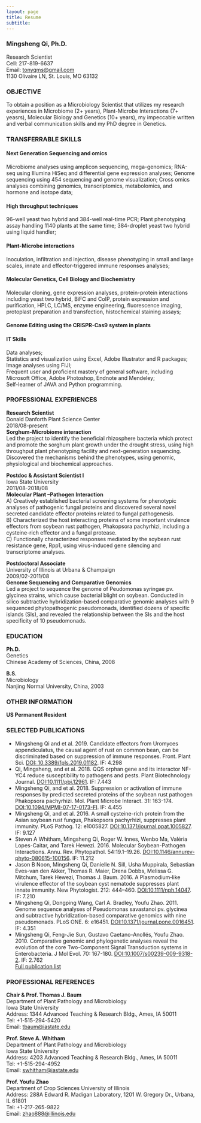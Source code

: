 ```yaml
---
layout: page
title: Resume
subtitle: 
---
```


### **Mingsheng Qi**, Ph.D.		
Research Scientist  
Cell: 217-819-6637  
Email: [tonyqms@gmail.com](mailto:tonyqms@gmail.com)    
1130 Olivaire LN, St. Louis, MO 63132  

### OBJECTIVE  
To obtain a position as a Microbiology Scientist that utilizes my research experiences in Microbiome (2+ years), Plant-Microbe Interactions (7+ yeasrs), Molecular Biology and Genetics (10+ years), my impeccable written and verbal communication skills and my PhD degree in Genetics.  

### TRANSFERRABLE SKILLS  
#### Next Generation Sequencing and omics  
Microbiome analyses using amplicon sequencing, mega-genomics; RNA-seq using Illumina HiSeq and differential gene expression analyses; Genome sequencing using 454 sequencing and genome visualization; Cross omics analyses combining genomics, transcriptomics, metabolomics, and hormone and isotope data;
 
#### High throughput techniques  
96-well yeast two hybrid and 384-well real-time PCR; Plant phenotyping assay handling 1140 plants at the same time; 384-droplet yeast two hybrid using liquid handler; 

#### Plant-Microbe interactions  
 Inoculation, infiltration and injection, disease phenotyping in small and large scales, innate and effector-triggered immune responses analyses;
 
#### Molecular Genetics, Cell Biology and Biochemistry  
Molecular cloning, gene expression analyses, protein-protein interactions including yeast two hybrid, BiFC and CoIP, protein expression and purification, HPLC, LC/MS, enzyme engineering, fluorescence imaging, protoplast preparation and transfection, histochemical staining assays;

#### Genome Editing using the CRISPR-Cas9 system in plants

#### IT Skills  
Data analyses;  
Statistics and visualization using Excel, Adobe Illustrator and R packages;  
Image analyses using FIJI;  
Frequent user and proficient mastery of general software, including Microsoft Office, Adobe Photoshop, Endnote and Mendeley;  
Self-learner of JAVA and Python programming.  

### PROFESSIONAL EXPERIENCES   
**Research Scientist**  
Donald Danforth Plant Science Center  
2018/08-present    
**Sorghum-Microbiome interaction**  
Led the project to identify the beneficial rhizosphere bacteria which protect and promote the sorghum plant growth under the drought stress, using high throughput plant phenotyping facility and next-generation sequencing. Discovered the mechanisms behind the phenotypes, using genomic, physiological and biochemical approaches.  

**Postdoc & Assistant Scientist I**  
Iowa State University  
2011/08-2018/08    
**Molecular Plant –Pathogen Interaction**   
A)	Creatively established bacterial screening systems for phenotypic analyses of pathogenic fungal proteins and discovered several novel secreted candidate effector proteins related to fungal pathogenesis.  
B)	Characterized the host interacting proteins of some important virulence effectors from soybean rust pathogen, Phakopsora pachyrhizi, including a cysteine-rich effector and a fungal protease.  
C)	Functionally characterized responses mediated by the soybean rust resistance gene, Rpp1, using virus-induced gene silencing and transcriptome analyses.  

**Postdoctoral Associate**  
University of Illinois at Urbana & Champaign  
2009/02-2011/08  
**Genome Sequencing and Comparative Genomics**   
Led a project to sequence the genome of Peudomonas syringae pv. glycinea strains, which cause bacterial blight on soybean. Conducted in silico subtractive hybridization-based comparative genomic analyses with 9 sequenced phytopathogenic pseudomonads, identified dozens of specific islands (SIs), and revealed the relationship between the SIs and the host specificity of 10 pseudomonads.  

### EDUCATION  
**Ph.D.**  
Genetics  
Chinese Academy of Sciences, China, 2008 

**B.S.**  
Microbiology  
Nanjing Normal University, China, 2003   

### OTHER INFORMATION  
**US Permanent Resident**  

### SELECTED PUBLICATIONS  
* Mingsheng Qi and et al. 2019. Candidate effectors from Uromyces appendiculatus, the causal agent of rust on common bean, can be discriminated based on suppression of immune responses. Front. Plant Sci. [DOI: 10.3389/fpls.2019.01182](https://www.frontiersin.org/articles/10.3389/fpls.2019.01182/full). IF: 4.298
* Qi, Mingsheng, and et al. 2018. QQS orphan gene and its interactor NF-YC4 reduce susceptibility to pathogens and pests. Plant Biotechnology Journal. [DOI:10.1111/pbi.12961](https://onlinelibrary.wiley.com/doi/full/10.1111/pbi.12961). IF: 7.443
* Mingsheng Qi, and et al. 2018. Suppression or activation of immune responses by predicted secreted proteins of the soybean rust pathogen Phakopsora pachyrhizi. Mol. Plant Microbe Interact. 31: 163-174. [DOI:10.1094/MPMI-07-17-0173-FI](https://apsjournals.apsnet.org/doi/10.1094/MPMI-07-17-0173-FI). IF: 4.455
* Mingsheng Qi, and et al. 2016. A small cysteine-rich protein from the Asian soybean rust fungus, Phakopsora pachyrhizi, suppresses plant immunity. PLoS Pathog. 12: e1005827. [DOI:10.1371/journal.ppat.1005827](https://journals.plos.org/plospathogens/article?id=10.1371/journal.ppat.1005827). IF: 9.127 
* Steven A Whitham, Mingsheng Qi, Roger W. Innes, Wenbo Ma, Valéria Lopes-Caitar, and Tarek Hewezi. 2016. Molecular Soybean-Pathogen Interactions. Annu. Rev. Phytopathol. 54:19.1–19.26. [DOI:10.1146/annurev-phyto-080615-100156](https://www.annualreviews.org/doi/full/10.1146/annurev-phyto-080615-100156). IF: 11.212
* Jason B Noon, Mingsheng Qi, Danielle N. Sill, Usha Muppirala, Sebastian Eves-van den Akker, Thomas R. Maier, Drena Dobbs, Melissa G. Mitchum, Tarek Hewezi, Thomas J. Baum. 2016. A Plasmodium‐like virulence effector of the soybean cyst nematode suppresses plant innate immunity. New Phytologist. 212: 444–460. [DOI:10.1111/nph.14047](https://nph.onlinelibrary.wiley.com/doi/full/10.1111/nph.14047). IF: 7.210
* Mingsheng Qi, Dongping Wang, Carl A. Bradley, Youfu Zhao. 2011. Genome sequence analyses of Pseudomonas savastanoi pv. glycinea and subtractive hybridization-based comparative genomics with nine pseudomonads. PLoS ONE. 6: e16451. [DOI:10.1371/journal.pone.0016451](https://journals.plos.org/plosone/article?id=10.1371/journal.pone.0016451). IF: 4.351
* Mingsheng Qi,  Feng-Jie Sun, Gustavo Caetano-Anollés, Youfu Zhao. 2010. Comparative genomic and phylogenetic analyses reveal the evolution of the core Two-Component Signal Transduction systems in Enterobacteria. J Mol Evol. 70: 167-180. [DOI:10.1007/s00239-009-9318-2](https://link.springer.com/article/10.1007%2Fs00239-009-9318-2). IF: 2.762  
[Full publication list](https://scholar.google.com/citations?user=qEQPHFwAAAAJ&hl=en)  

### PROFESSIONAL REFERENCES  
**Chair & Prof. Thomas J. Baum**  
Department of Plant Pathology and Microbiology  
Iowa State University  
Address: 1344 Advanced Teaching & Research Bldg., Ames, IA 50011  
Tel: +1-515-294-5420  
Email: [tbaum@iastate.edu](mailto:tbaum@iastate.edu)   

**Prof. Steve A. Whitham**  
Department of Plant Pathology and Microbiology  
Iowa State University  
Address: 4203 Advanced Teaching & Research Bldg., Ames, IA 50011  
Tel: +1-515-294-4952  
Email: [swhitham@iastate.edu](swhitham@iastate.edu) 

**Prof. Youfu Zhao**  
Department of Crop Sciences University of Illinois  
Address: 288A Edward R. Madigan Laboratory, 1201 W. Gregory Dr., Urbana, IL 61801  
Tel: +1-217-265-9822  
Email: [zhao888@illinois.edu](zhao888@illinois.edu)




